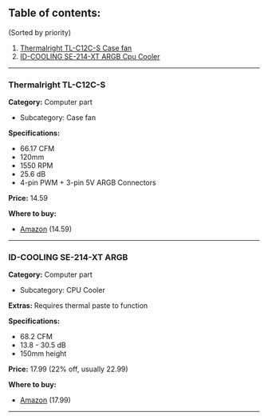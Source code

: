 ## Table of contents:
(Sorted by priority)

1. [Thermalright TL-C12C-S Case fan](https://github.com/M0on9/Wishlist/blob/main/Wishlist.md#thermalright-tl-c12c-s)
2. [ID-COOLING SE-214-XT ARGB Cpu Cooler](https://github.com/M0on9/Wishlist/blob/main/Wishlist.md#id-cooling-se-214-xt-argb)

___

### Thermalright TL-C12C-S

**Category:** Computer part
 - Subcategory: Case fan

**Specifications:**
 - 66.17 CFM
 - 120mm
 - 1550 RPM
 - 25.6 dB
 - 4-pin PWM + 3-pin 5V ARGB Connectors

**Price:** 14.59

**Where to buy:**
 - [Amazon](https://www.amazon.com/dp/B0BKJWMQLW) (14.59)

___

### ID-COOLING SE-214-XT ARGB

**Category:** Computer part
 - Subcategory: CPU Cooler

**Extras:** Requires thermal paste to function

**Specifications:**
 - 68.2 CFM
 - 13.8 - 30.5 dB
 - 150mm height

**Price:** 17.99 (22% off, usually 22.99)

**Where to buy:**
 - [Amazon](https://a.co/d/1q9jktn) (17.99)

___
